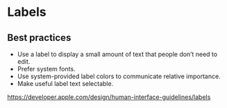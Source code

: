 # Labels
## Best practices
- Use a label to display a small amount of text that people don’t need to edit.
- Prefer system fonts.
- Use system-provided label colors to communicate relative importance.
- Make useful label text selectable.

https://developer.apple.com/design/human-interface-guidelines/labels
